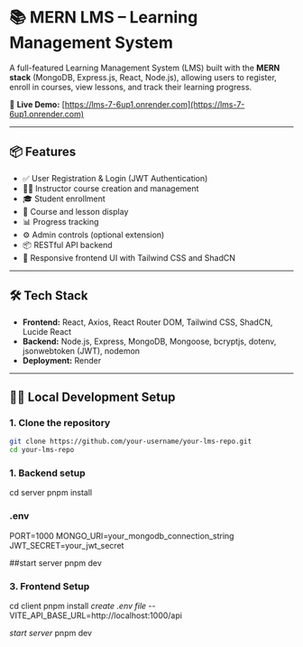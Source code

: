 # 📚 MERN LMS – Learning Management System

A full-featured Learning Management System (LMS) built with the **MERN stack** (MongoDB, Express.js, React, Node.js), allowing users to register, enroll in courses, view lessons, and track their learning progress.

🚀 **Live Demo:** [https://lms-7-6up1.onrender.com](https://lms-7-6up1.onrender.com)

---

## 📦 Features

- ✅ User Registration & Login (JWT Authentication)
- 👩‍🏫 Instructor course creation and management
- 🎓 Student enrollment
- 📘 Course and lesson display
- 📊 Progress tracking
- ⚙️ Admin controls (optional extension)
- 📦 RESTful API backend
- 🎨 Responsive frontend UI with Tailwind CSS and ShadCN

---

## 🛠 Tech Stack

- **Frontend:** React, Axios, React Router DOM, Tailwind CSS, ShadCN, Lucide React
- **Backend:** Node.js, Express, MongoDB, Mongoose, bcryptjs, dotenv, jsonwebtoken (JWT), nodemon
- **Deployment:** Render

---

## 🧑‍💻 Local Development Setup

### 1. Clone the repository

```bash
git clone https://github.com/your-username/your-lms-repo.git
cd your-lms-repo
```
### 1. Backend setup

cd server
pnpm install

### .env
PORT=1000
MONGO_URI=your_mongodb_connection_string
JWT_SECRET=your_jwt_secret

##start server pnpm dev

### 3. Frontend Setup
cd client
pnpm install
*create .env file* 
-- VITE_API_BASE_URL=http://localhost:1000/api

*start server*
pnpm dev




